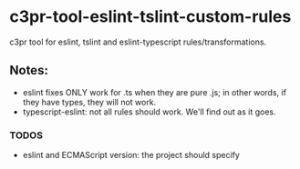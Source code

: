 # c3pr-tool-eslint-tslint-custom-rules

c3pr tool for eslint, tslint and eslint-typescript rules/transformations.

## Notes:

- eslint fixes ONLY work for .ts when they are pure .js; in other words, if they have types, they will not work.
- typescript-eslint: not all rules should work. We'll find out as it goes. 

### TODOS

- eslint and ECMAScript version: the project should specify